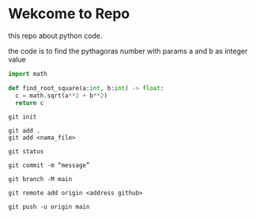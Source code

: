 # Wekcome to Repo

this repo about python code.

the code is to find the pythagoras number with params a and b as integer value

```python
import math

def find_root_square(a:int, b:int) -> float:
  c = math.sqrt(a**2 + b**2)
  return c
```

```GIT
git init

git add .
git add <nama_file>

git status

git commit -m “message”

git branch -M main

git remote add origin <address github>

git push -u origin main

```
